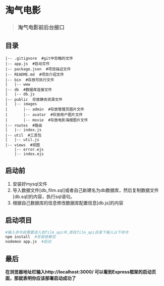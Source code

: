 # 淘气电影

> ### 淘气电影前后台接口

## 目录

    |-- .gitignore  #git中忽略的文件
    |-- app.js  #启动文件
    |-- package.json  #项目描述文件
    |-- README.md  #项目介绍文件
    |-- bin  #存放可执行文件
    |   |-- www
    |-- db  #数据库连接文件
    |   |-- db.js
    |-- public  存放静态资源文件
    |   |-- images
    |       |-- admin  #存放管理员图片文件
    |       |-- avatar  #存放用户图片文件
    |       |-- movie  #存放电影海报图片文件
    |-- routes  #路由
    |   |-- index.js
    |-- util  #工具包
    |   |-- util.js
    |-- views  #视图
        |-- error.ejs
        |-- index.ejs

## 启动前

1. 安装好mysql文件
2. 导入数据文件[db_film.sql]或者自己新建名为db数据库，然后复制数据文件[db.sql]的内容，执行sql语句。
3. 根据自己数据库的信息修改数据库配置信息[db.js]的内容

## 启动项目

```bash
#输入命令前需要进入到film_api中,即在film_api目录下输入以下命令
npm install  #安装依赖包
nodemon app.js  #启动
```

## 最后

**在浏览器地址栏输入http://localhost:3000/ 可以看到Express框架的启动页面，那就表明你应该部署启动成功了**